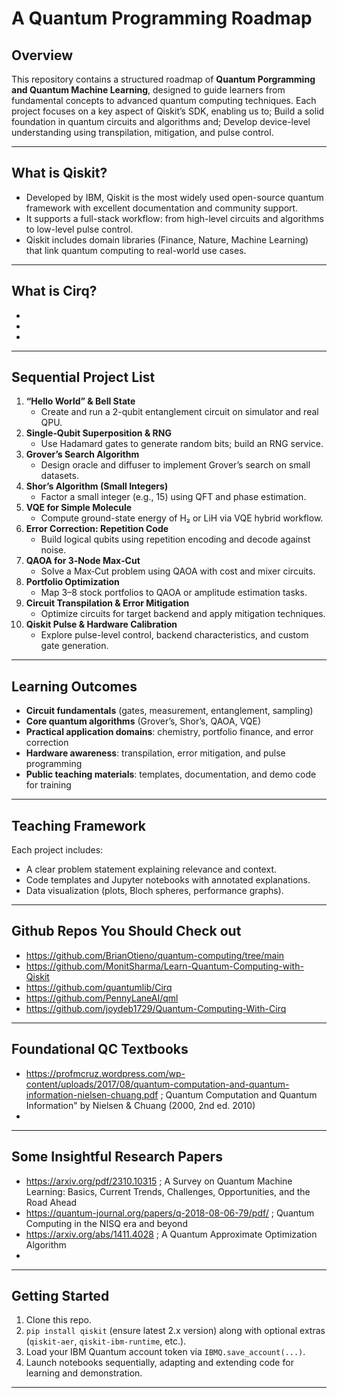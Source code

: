 # A Quantum Programming Roadmap

## Overview

This repository contains a structured roadmap of **Quantum Porgramming and Quantum Machine Learning**, designed to guide learners from fundamental concepts to advanced quantum computing techniques. Each project focuses on a key aspect of Qiskit’s SDK, enabling us to; Build a solid foundation in quantum circuits and algorithms and; Develop device-level understanding using transpilation, mitigation, and pulse control.

---
## What is Qiskit?

- Developed by IBM, Qiskit is the most widely used open-source quantum framework with excellent documentation and community support.  
- It supports a full-stack workflow: from high-level circuits and algorithms to low-level pulse control.  
- Qiskit includes domain libraries (Finance, Nature, Machine Learning) that link quantum computing to real-world use cases.
---
## What is Cirq?
-
-
-
---
## Sequential Project List

1. **“Hello World” & Bell State**
   - Create and run a 2-qubit entanglement circuit on simulator and real QPU.
2. **Single‑Qubit Superposition & RNG**
   - Use Hadamard gates to generate random bits; build an RNG service.
3. **Grover’s Search Algorithm**
   - Design oracle and diffuser to implement Grover’s search on small datasets.
4. **Shor’s Algorithm (Small Integers)**
   - Factor a small integer (e.g., 15) using QFT and phase estimation.
5. **VQE for Simple Molecule**
   - Compute ground-state energy of H₂ or LiH via VQE hybrid workflow.
6. **Error Correction: Repetition Code**
   - Build logical qubits using repetition encoding and decode against noise.
7. **QAOA for 3‑Node Max‑Cut**
   - Solve a Max‑Cut problem using QAOA with cost and mixer circuits.
8. **Portfolio Optimization**
   - Map 3–8 stock portfolios to QAOA or amplitude estimation tasks.
9. **Circuit Transpilation & Error Mitigation**
   - Optimize circuits for target backend and apply mitigation techniques.
10. **Qiskit Pulse & Hardware Calibration**
    - Explore pulse-level control, backend characteristics, and custom gate generation.

---

## Learning Outcomes

- **Circuit fundamentals** (gates, measurement, entanglement, sampling)
- **Core quantum algorithms** (Grover’s, Shor’s, QAOA, VQE)
- **Practical application domains**: chemistry, portfolio finance, and error correction
- **Hardware awareness**: transpilation, error mitigation, and pulse programming
- **Public teaching materials**: templates, documentation, and demo code for training

---

## Teaching Framework

Each project includes:

- A clear problem statement explaining relevance and context.
- Code templates and Jupyter notebooks with annotated explanations.
- Data visualization (plots, Bloch spheres, performance graphs).

---
## Github Repos You Should Check out
- https://github.com/BrianOtieno/quantum-computing/tree/main
- https://github.com/MonitSharma/Learn-Quantum-Computing-with-Qiskit
- https://github.com/quantumlib/Cirq
- https://github.com/PennyLaneAI/qml
- https://github.com/joydeb1729/Quantum-Computing-With-Cirq
---
## Foundational QC Textbooks
- https://profmcruz.wordpress.com/wp-content/uploads/2017/08/quantum-computation-and-quantum-information-nielsen-chuang.pdf  ; Quantum Computation and Quantum Information" by Nielsen & Chuang (2000, 2nd ed. 2010)
- 
---
## Some Insightful Research Papers
- https://arxiv.org/pdf/2310.10315 ; A Survey on Quantum Machine Learning: Basics, Current Trends, Challenges, Opportunities, and the Road Ahead
- https://quantum-journal.org/papers/q-2018-08-06-79/pdf/ ; Quantum Computing in the NISQ era and beyond
- https://arxiv.org/abs/1411.4028 ; A Quantum Approximate Optimization Algorithm
-

---
## Getting Started

1. Clone this repo.
2. `pip install qiskit` (ensure latest 2.x version) along with optional extras (`qiskit-aer`, `qiskit-ibm-runtime`, etc.).
3. Load your IBM Quantum account token via `IBMQ.save_account(...)`.
4. Launch notebooks sequentially, adapting and extending code for learning and demonstration.

---




